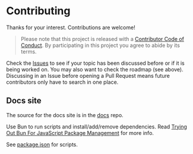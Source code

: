 # Contributing

Thanks for your interest. Contributions are welcome!

> Please note that this project is released with a [Contributor Code of Conduct](CODE_OF_CONDUCT.md). By participating in this project you agree to abide by its terms.

Check the [Issues](https://github.com/olets/git-random/issues) to see if your topic has been discussed before or if it is being worked on. You may also want to check the roadmap (see above). Discussing in an Issue before opening a Pull Request means future contributors only have to search in one place.

## Docs site

The source for the docs site is in the [docs](./docs/) repo.

Use Bun to run scripts and install/add/remove dependencies. Read [Trying Out Bun For JavaScript Package Management](https://www.olets.dev/posts/trying-out-bun-for-nodejs-package-management/) for more info.

See [package.json](./package.json) for scripts.
